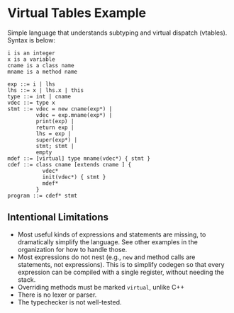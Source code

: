 # Virtual Tables Example #

Simple language that understands subtyping and virtual dispatch (vtables).
Syntax is below:

```
i is an integer
x is a variable
cname is a class name
mname is a method name

exp ::= i | lhs
lhs ::= x | lhs.x | this
type ::= int | cname
vdec ::= type x
stmt ::= vdec = new cname(exp*) |
         vdec = exp.mname(exp*) |
         print(exp) |
         return exp |
         lhs = exp |
         super(exp*) |
         stmt; stmt |
         empty
mdef ::= [virtual] type mname(vdec*) { stmt }
cdef ::= class cname [extends cname ] {
           vdec*
           init(vdec*) { stmt }
           mdef*
         }
program ::= cdef* stmt
```

## Intentional Limitations ##

- Most useful kinds of expressions and statements are missing, to dramatically simplify the language.
  See other examples in the organization for how to handle those.
- Most expressions do not nest (e.g., `new` and method calls are statements, not expressions).
  This is to simplify codegen so that every expression can be compiled with a single register, without needing the stack.
- Overriding methods must be marked `virtual`, unlike C++
- There is no lexer or parser.
- The typechecker is not well-tested.

